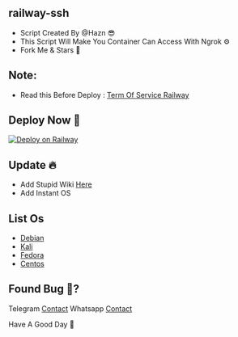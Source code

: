 ## railway-ssh

* Script Created By @Hazn 😎
* This Script Will Make You Container Can Access With Ngrok ⚙️
* Fork Me & Stars 🤩 

## Note:
* Read this Before Deploy : [Term Of Service Railway](https://railway.app/legal/fair-use)

## Deploy Now 🚀
[![Deploy on Railway](https://railway.app/button.svg)](https://railway.app/template/O1H6fD?referralCode=49-ICI)

## Update 🔥
* Add Stupid Wiki [Here](https://github.com/itzYoungHazn/railway-ssh/wiki)
* Add Instant OS

## List Os
* [Debian](https://github.com/itzYoungHazn/railway-ssh/tree/debian-latest)
* [Kali](https://github.com/itzYoungHazn/railway-ssh/tree/Kali-linux)
* [Fedora](https://github.com/itzYoungHazn/railway-ssh/tree/fedora-latest)
* [Centos](https://github.com/itzYoungHazn/railway-ssh/tree/centos-latest)


## Found Bug 🐛?
Telegram [Contact](t.me/@ItzMehHazn)
Whatsapp [Contact](wa.me/+6281539336834)

Have A Good Day 🌟
